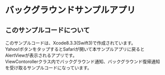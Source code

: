 # バックグラウンドサンプルアプリ

## このサンプルコードについて

このサンプルコードは、Xcode8.3.3(Swift3)で作成されています。  
Yahoo!ボタンをタップするとSafariが開いて本サンプルアプリに戻るとAlertViewが表示されるアプリです。  
ViewContorollerクラス内でバックグラウンド通知、バックグラウンド復帰通知を受け取るサンプルコードになっています。  
